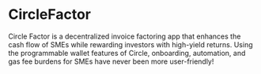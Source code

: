 # CircleFactor
Circle Factor is a decentralized invoice factoring app that enhances the cash flow of SMEs while rewarding investors with high-yield returns. Using the programmable wallet features of Circle, onboarding, automation, and gas fee burdens for SMEs have never been more user-friendly!
